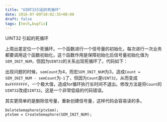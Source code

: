 ```yaml
---
title: "UINT32引起的死循环"
date: 2016-07-09T10:02:35+08:00
draft: false
tags: [tech,bugfix]
---
```


UINT32 引起的死循环

<!--more-->

上周出差定位一个死循环。一个函数进行一个信号量的初始化，每次进行一次业务都要调用这个函数初始化，这个函数作用是保障初始化后信号量初始化值为`SEM_INIT_NUM`，但因为`UINT32`的关系出现死循环了。代码如下：

<script src="https://gist.github.com/xixitalk/5c176a78a8743465061ef15ab5f9a248.js"></script>

出现问题的时候，`semCount`为4，而宏`SEM_INIT_NUM`为3，造成`Count = SEM_INIT_NUM - semCount`为`-1`了，但因为`Count`是`UINT32`，从而变成`0xFFFFFFFF`，一个极大值，造成for循环执行长时间不退出。修改方法是将`Count`的`UINT32`改成`SINT32`。这是一个非常低级的代码错误。

其实更简单的是删除信号量，重新创建信号量，这样代码会容易读的多。

```
DeleteSemaphore(ptxSem);
ptxSem = CreateSemaphore(SEM_INIT_NUM);
```
